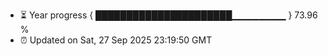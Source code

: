 - ⏳ Year progress { ██████████████████████▁▁▁▁▁▁▁▁ } 73.96 %
- ⏰ Updated on Sat, 27 Sep 2025 23:19:50 GMT

